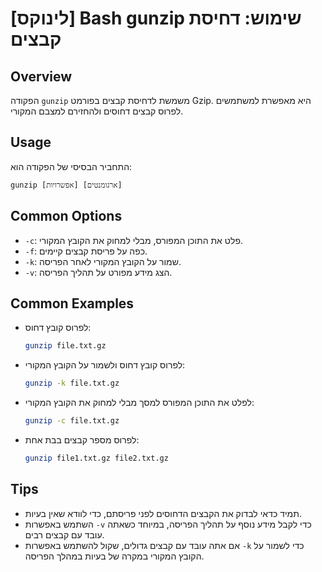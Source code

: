 # [לינוקס] Bash gunzip שימוש: דחיסת קבצים

## Overview
הפקודה `gunzip` משמשת לדחיסת קבצים בפורמט Gzip. היא מאפשרת למשתמשים לפרוס קבצים דחוסים ולהחזירם למצבם המקורי.

## Usage
התחביר הבסיסי של הפקודה הוא:
```
gunzip [אפשרויות] [ארגומנטים]
```

## Common Options
- `-c`: פלט את התוכן המפורס, מבלי למחוק את הקובץ המקורי.
- `-f`: כפה על פריסת קבצים קיימים.
- `-k`: שמור על הקובץ המקורי לאחר הפריסה.
- `-v`: הצג מידע מפורט על תהליך הפריסה.

## Common Examples
- לפרוס קובץ דחוס:
  ```bash
  gunzip file.txt.gz
  ```

- לפרוס קובץ דחוס ולשמור על הקובץ המקורי:
  ```bash
  gunzip -k file.txt.gz
  ```

- לפלט את התוכן המפורס למסך מבלי למחוק את הקובץ המקורי:
  ```bash
  gunzip -c file.txt.gz
  ```

- לפרוס מספר קבצים בבת אחת:
  ```bash
  gunzip file1.txt.gz file2.txt.gz
  ```

## Tips
- תמיד כדאי לבדוק את הקבצים הדחוסים לפני פריסתם, כדי לוודא שאין בעיות.
- השתמש באפשרות `-v` כדי לקבל מידע נוסף על תהליך הפריסה, במיוחד כשאתה עובד עם קבצים רבים.
- אם אתה עובד עם קבצים גדולים, שקול להשתמש באפשרות `-k` כדי לשמור על הקובץ המקורי במקרה של בעיות במהלך הפריסה.